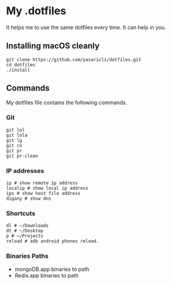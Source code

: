 # My .dotfiles

It helps me to use the same dotfiles every time. It can help in you.

## Installing macOS cleanly

    git clone https://github.com/yasaricli/dotfiles.git
    cd dotfiles
    ./install
    
## Commands

My dotfiles file contains the following commands.

### Git

```SH
git lol
git lola
git lg
git co
git pr
git pr-clean
```

### IP addresses

```SH
ip # show remote ip address
localip # show local ip address
ips # show host file address
digany # show dns
```


### Shortcuts

```SH
dl # ~/Downloads
dt # ~/Desktop
p # ~/Projects
reload # adb android phones reload.

```

### Binaries Paths

* mongoDB.app binaries to path
* Redis.app binaries to path
